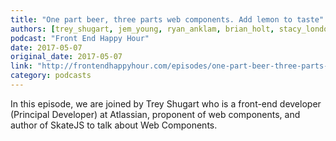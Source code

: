 ```yaml
---
title: "One part beer, three parts web components. Add lemon to taste"
authors: [trey_shugart, jem_young, ryan_anklam, brian_holt, stacy_london]
podcast: "Front End Happy Hour"
date: 2017-05-07
original_date: 2017-05-07
link: "http://frontendhappyhour.com/episodes/one-part-beer-three-parts-web-components-add-lemon-to-taste/"
category: podcasts
---
```


In this episode, we are joined by Trey Shugart who is a front-end developer (Principal Developer) at Atlassian, proponent of web components, and author of SkateJS to talk about Web Components.
